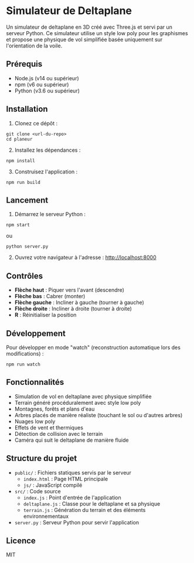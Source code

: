 # Simulateur de Deltaplane

Un simulateur de deltaplane en 3D créé avec Three.js et servi par un serveur Python. Ce simulateur utilise un style low poly pour les graphismes et propose une physique de vol simplifiée basée uniquement sur l'orientation de la voile.

## Prérequis

- Node.js (v14 ou supérieur)
- npm (v6 ou supérieur)
- Python (v3.6 ou supérieur)

## Installation

1. Clonez ce dépôt :
```
git clone <url-du-repo>
cd planeur
```

2. Installez les dépendances :
```
npm install
```

3. Construisez l'application :
```
npm run build
```

## Lancement

1. Démarrez le serveur Python :
```
npm start
```
ou
```
python server.py
```

2. Ouvrez votre navigateur à l'adresse : [http://localhost:8000](http://localhost:8000)

## Contrôles

- **Flèche haut** : Piquer vers l'avant (descendre)
- **Flèche bas** : Cabrer (monter)
- **Flèche gauche** : Incliner à gauche (tourner à gauche)
- **Flèche droite** : Incliner à droite (tourner à droite)
- **R** : Réinitialiser la position

## Développement

Pour développer en mode "watch" (reconstruction automatique lors des modifications) :
```
npm run watch
```

## Fonctionnalités

- Simulation de vol en deltaplane avec physique simplifiée
- Terrain généré procéduralement avec style low poly
- Montagnes, forêts et plans d'eau
- Arbres placés de manière réaliste (touchant le sol ou d'autres arbres)
- Nuages low poly
- Effets de vent et thermiques
- Détection de collision avec le terrain
- Caméra qui suit le deltaplane de manière fluide

## Structure du projet

- `public/` : Fichiers statiques servis par le serveur
  - `index.html` : Page HTML principale
  - `js/` : JavaScript compilé
- `src/` : Code source
  - `index.js` : Point d'entrée de l'application
  - `deltaplane.js` : Classe pour le deltaplane et sa physique
  - `terrain.js` : Génération du terrain et des éléments environnementaux
- `server.py` : Serveur Python pour servir l'application

## Licence

MIT 